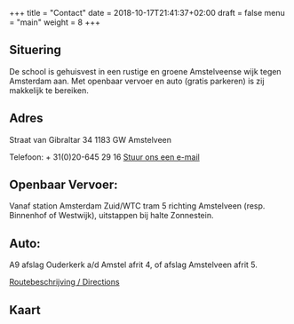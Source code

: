 +++
title = "Contact"
date = 2018-10-17T21:41:37+02:00
draft = false
menu = "main"
weight = 8
+++

## Situering

De school is gehuisvest in een rustige en groene Amstelveense wijk tegen
Amsterdam aan. Met openbaar vervoer en auto (gratis parkeren) is zij makkelijk
te bereiken.

## Adres

Straat van Gibraltar 34
1183 GW 
Amstelveen

Telefoon: + 31(0)20-645 29 16
[Stuur ons een e-mail](mailto:alexandertechniek@hoorweg.demon.nl)

## Openbaar Vervoer:
Vanaf station Amsterdam Zuid/WTC tram 5 richting Amstelveen (resp. Binnenhof of Westwijk), uitstappen bij halte Zonnestein.

## Auto:
A9 afslag Ouderkerk a/d Amstel afrit 4, of afslag Amstelveen afrit 5.

[Routebeschrijving / Directions](https://goo.gl/maps/HAQyex3pXKD2)

## Kaart
<div id="nlmaps-holder"></div>